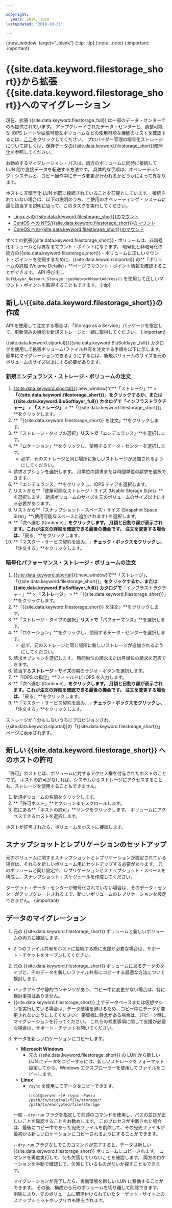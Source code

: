 ```yaml
---

copyright:
  years: 2014, 2018
lastupdated: "2018-10-31"

---
```

{:new_window: target="_blank"}
{:tip: .tip}
{:note: .note}
{:important: .important}

# {{site.data.keyword.filestorage_short}}から拡張{{site.data.keyword.filestorage_short}}へのマイグレーション

現在、拡張 {{site.data.keyword.filestorage_full}} は一部のデータ・センターでのみ提供されています。 アップグレードされたデータ・センターと、調整可能な IOPS レートや拡張可能なボリュームなどの使用可能な機能のリストを確認するには、[ここ](new-ibm-block-and-file-storage-location-and-features.html)をクリックしてください。 プロバイダー管理の暗号化ストレージについて詳しくは、[保存データの{{site.data.keyword.filestorage_short}}暗号化](block-file-storage-encryption-rest.html)を参照してください。

お勧めするマイグレーション・パスは、両方のボリュームに同時に接続して LUN 間で直接データを転送する方法です。 具体的な手順は、オペレーティング・システムと、コピー操作中にデータ変更が行われるかどうかによって異なります。

ホストに非暗号化 LUN が既に接続されていることを前提としています。 接続されていない場合は、以下の説明のうち、ご使用のオペレーティング・システムに最も該当する説明に従って、このタスクを実行してください。

- [Linux への{{site.data.keyword.filestorage_short}}のマウント](accessing-file-storage-linux.html)
- [CentOS への NFS/{{site.data.keyword.filestorage_short}}のマウント](mounting-nsf-file-storage.html)
- [CoreOS への{{site.data.keyword.filestorage_short}}のマウント](mounting-storage-coreos.html)

すべての拡張{{site.data.keyword.filestorage_short}}・ボリュームは、非暗号化ボリュームとは異なるマウント・ポイントになります。 暗号化と非暗号化の両方の{{site.data.keyword.filestorage_short}}・ボリュームに正しいマウント・ポイントを使用するために、{{site.data.keyword.slportal}} の**「ボリュームの詳細 (Volume Details)」**ページでマウント・ポイント情報を確認することができます。 API 呼び出し `SoftLayer_Network_Storage::getNetworkMountAddress()` を使用して正しいマウント・ポイントを取得することもできます。
{:tip}


## 新しい{{site.data.keyword.filestorage_short}}の作成

API を使用して注文する場合は、「Storage as a Service」パッケージを指定して、更新済みの機能を新規ストレージと一緒に取得してください。
{:important}

{{site.data.keyword.slportal}}/{{site.data.keyword.BluSoftlayer_full}} カタログを使用して拡張ボリューム/ファイル共有を注文する手順を以下に示します。 簡単にマイグレーションできるようにするには、新規ボリュームのサイズを元のボリュームのサイズ以上にする必要があります。

### 新規エンデュランス・ストレージ・ボリュームの注文

1. [{{site.data.keyword.slportal}}](https://control.softlayer.com/){:new_window}で**「ストレージ」** > **「{{site.data.keyword.filestorage_short}}」**をクリックするか、または {{site.data.keyword.BluSoftlayer_full}} カタログで**「インフラストラクチャー」** > **「ストレージ」** > **「{{site.data.keyword.filestorage_short}}」**をクリックします。
2. **「{{site.data.keyword.filestorage_short}} を注文」**をクリックします。
3. **「ストレージ・タイプの選択」**リストで**「エンデュランス」**を選択します。
4. **「ロケーション」**をクリックし、使用するデータ・センターを選択します。
   - 必ず、元のストレージと同じ場所に新しいストレージが追加されるようにしてください。
5. 請求オプションを選択します。 月単位の請求または時間単位の請求を選択できます。
6. **「エンデュランス」**をクリックし、IOPS ティアを選択します。
6. リストから**「使用可能なストレージ・サイズ (Usable Storage Size)」**を選択します。 新規ボリュームのサイズを元のボリュームのサイズ以上にする必要があります。
7. リストから**「スナップショット・スペース・サイズ (Snapshot Space Size)」**(使用可能なスペースに追加されます) を選択します。
8. **「次へ進む (Continue)」**をクリックします。 月額と日割り額が表示されます。これが注文の詳細を確認できる最後の機会です。 注文を変更する場合は、**「戻る」**をクリックします。
9. **「マスター・サービス契約を読み…」**チェック・ボックスをクリックし、**「注文する」**をクリックします。

### 暗号化パフォーマンス・ストレージ・ボリュームの注文

1. [{{site.data.keyword.slportal}}](https://control.softlayer.com/){:new_window}で**「ストレージ」**、**「{{site.data.keyword.filestorage_short}}」**をクリックするか、または {{site.data.keyword.BluSoftlayer_full}} カタログで**「インフラストラクチャー」** > **「ストレージ」** > **「{{site.data.keyword.filestorage_short}}」**をクリックします。
2. **「{{site.data.keyword.filestorage_short}} を注文」**をクリックします。
3. **「ストレージ・タイプの選択」**リストで**「パフォーマンス」**を選択します。
4. **「ロケーション」**をクリックし、使用するデータ・センターを選択します。
    -  必ず、元のストレージと同じ場所に新しいストレージが追加されるようにしてください。
5. 請求オプションを選択します。 時間単位の請求または月単位の請求を選択できます。
6. 該当する**ストレージ・サイズ**の隣のラジオ・ボタンを選択します。
6. **「IOPS の指定」**フィールドに IOPS を入力します。
7. **「次へ進む (Continue)」**をクリックします。 月額と日割り額が表示されます。これが注文の詳細を確認できる最後の機会です。 注文を変更する場合は、**「戻る」**をクリックします。
8. **「マスター・サービス契約を読み…」**チェック・ボックスをクリックし、**「注文する」**をクリックします。

ストレージが 1 分もしないうちにプロビジョンされ、{{site.data.keyword.slportal}}の「{{site.data.keyword.filestorage_short}}」ページに表示されます。


## 新しい {{site.data.keyword.filestorage_short}} へのホストの許可

「許可」ホストとは、ボリュームに対するアクセス権を付与されたホストのことです。 ホストの許可がなければ、システムからストレージにアクセスすることも、ストレージを使用することもできません。

1. 新規ボリュームの名前をクリックします。
2. **「許可ホスト」**セクションまでスクロールします。
3. 右にある**「ホストの許可」**リンクをクリックします。 ボリュームにアクセスできるホストを選択します。

ホストが許可されたら、ボリュームをホストに接続します。


## スナップショットとレプリケーションのセットアップ

元のボリュームに関するスナップショットとレプリケーションが設定されている場合は、それらを新しいボリューム用にセットアップする必要があります。 元のボリュームと同じ設定で、レプリケーションとスナップショット・スペースを構成し、スナップショット・スケジュールを作成してください。

ターゲット・データ・センターが暗号化されていない場合は、そのデータ・センターがアップグレードされるまで、新しいボリュームのレプリケーションを設定できません。
{:important}


## データのマイグレーション

1. 元の {{site.data.keyword.filestorage_short}} ボリュームと新しいボリュームの両方に接続します。
  - 2 つのファイル共有をホストに接続する際に支援が必要な場合は、サポート・チケットをオープンしてください。

2. 元の {{site.data.keyword.filestorage_short}} ボリュームにあるデータのタイプと、そのデータを新しいファイル共有にコピーする最適な方法について検討します。
  - バックアップや静的コンテンツがあり、コピー中に変更がない場合は、特に検討事項はありません。
  - {{site.data.keyword.filestorage_short}} 上でデータベースまたは仮想マシンを実行している場合は、データ破壊を避けるため、コピー中にデータが変更されないようにしてください。 帯域幅に懸念がある場合は、非ピーク時にマイグレーションを行ってください。 これらの考慮事項に関して支援が必要な場合は、サポート・チケットを開いてください。

3. データを新しいロケーションにコピーします。
   - **Microsoft Windows**
     - 元の {{site.data.keyword.filestorage_short}} の LUN から新しい LUN にデータをコピーするには、新しいストレージをフォーマット設定してから、Windows エクスプローラーを使用してファイルをコピーします。
   - **Linux**
     - `rsync` を使用してデータをコピーできます。
       ```
       [root@server ~]# rsync -Pavzu /path/to/original/file/storage/* /path/to/encrypted/file/storage
       ```

   一度 `--dry-run` フラグを指定して前述のコマンドを使用し、パスの並びが正しいことを確認することをお勧めします。 このプロセスが中断された場合は、最後にコピー中であった宛先ファイルを削除して、その宛先ファイルが最初から新しいロケーションにコピーされるようにすることができます。

   `--dry-run` フラグなしでこのコマンドが完了すると、データは新しい {{site.data.keyword.filestorage_short}} ボリュームにコピーされます。 コマンドを再度実行して、何も欠落していないことを確認します。 両方のロケーションを手動で確認して、欠落しているものがないか探すこともできます。

   マイグレーションが完了したら、実動環境を新しい LUN に移動することができます。 その後、構成から元のボリュームを切り離して削除できます。 削除により、元のボリュームに関連付けられていたターゲット・サイト上のスナップショットやレプリカも除去されます。
